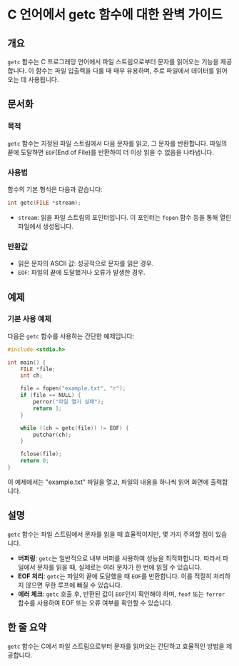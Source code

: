 <!--
Meta Description: # C 언어에서 getc 함수에 대한 완벽 가이드 ## 개요 `getc` 함수는 C 프로그래밍 언어에서 파일 스트림으로부터 문자를 읽어오는 기능을 제공합니다. 이 함수는 파일 입출력을 다룰 때 매우 유용하며, 주로 파일에서 데이터를 읽어오는 데 사용됩니다. ## 문서화...
Meta Keywords: getc, file, 문자를, eof, 함수는
-->

# C 언어에서 getc 함수에 대한 완벽 가이드

## 개요
`getc` 함수는 C 프로그래밍 언어에서 파일 스트림으로부터 문자를 읽어오는 기능을 제공합니다. 이 함수는 파일 입출력을 다룰 때 매우 유용하며, 주로 파일에서 데이터를 읽어오는 데 사용됩니다.

## 문서화

### 목적
`getc` 함수는 지정된 파일 스트림에서 다음 문자를 읽고, 그 문자를 반환합니다. 파일의 끝에 도달하면 `EOF`(End of File)를 반환하여 더 이상 읽을 수 없음을 나타냅니다.

### 사용법
함수의 기본 형식은 다음과 같습니다:

```c
int getc(FILE *stream);
```

- `stream`: 읽을 파일 스트림의 포인터입니다. 이 포인터는 `fopen` 함수 등을 통해 열린 파일에서 생성됩니다.

### 반환값
- 읽은 문자의 ASCII 값: 성공적으로 문자를 읽은 경우.
- `EOF`: 파일의 끝에 도달했거나 오류가 발생한 경우.

## 예제

### 기본 사용 예제
다음은 `getc` 함수를 사용하는 간단한 예제입니다:

```c
#include <stdio.h>

int main() {
    FILE *file;
    int ch;

    file = fopen("example.txt", "r");
    if (file == NULL) {
        perror("파일 열기 실패");
        return 1;
    }

    while ((ch = getc(file)) != EOF) {
        putchar(ch);
    }

    fclose(file);
    return 0;
}
```

이 예제에서는 "example.txt" 파일을 열고, 파일의 내용을 하나씩 읽어 화면에 출력합니다.

## 설명
`getc` 함수는 파일 스트림에서 문자를 읽을 때 효율적이지만, 몇 가지 주의할 점이 있습니다.

- **버퍼링**: `getc`는 일반적으로 내부 버퍼를 사용하여 성능을 최적화합니다. 따라서 파일에서 문자를 읽을 때, 실제로는 여러 문자가 한 번에 읽힐 수 있습니다.
- **EOF 처리**: `getc`는 파일의 끝에 도달했을 때 `EOF`를 반환합니다. 이를 적절히 처리하지 않으면 무한 루프에 빠질 수 있습니다.
- **에러 체크**: `getc` 호출 후, 반환된 값이 `EOF`인지 확인해야 하며, `feof` 또는 `ferror` 함수를 사용하여 EOF 또는 오류 여부를 확인할 수 있습니다.

## 한 줄 요약
`getc` 함수는 C에서 파일 스트림으로부터 문자를 읽어오는 간단하고 효율적인 방법을 제공합니다.